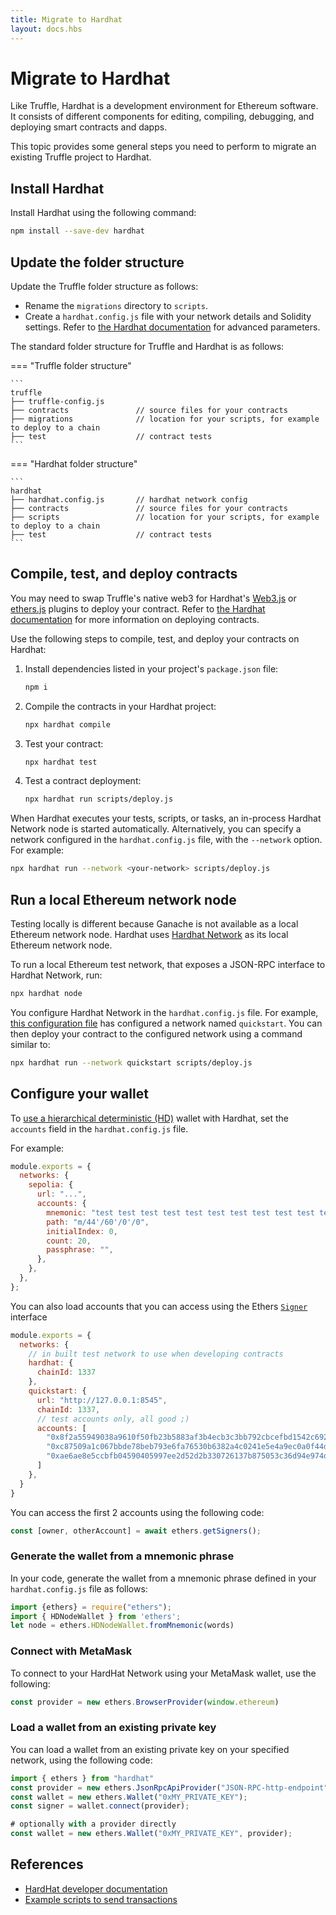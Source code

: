 ```yaml
---
title: Migrate to Hardhat
layout: docs.hbs
---
```


# Migrate to Hardhat

Like Truffle, Hardhat is a development environment for Ethereum software. It consists of different components for
editing, compiling, debugging, and deploying smart contracts and dapps.

This topic provides some general steps you need to perform to migrate an existing Truffle project to Hardhat.

## Install Hardhat

Install Hardhat using the following command:

```bash
npm install --save-dev hardhat
```

## Update the folder structure

Update the Truffle folder structure as follows:

* Rename the `migrations` directory to `scripts`.
* Create a `hardhat.config.js` file with your network details and Solidity settings. Refer to
    [the Hardhat documentation](https://hardhat.org/hardhat-runner/docs/config) for advanced parameters.

The standard folder structure for Truffle  and Hardhat is as follows:

=== "Truffle folder structure"

    ```
    truffle
    ├── truffle-config.js       
    ├── contracts               // source files for your contracts 
    ├── migrations              // location for your scripts, for example to deploy to a chain
    ├── test                    // contract tests
    ```

=== "Hardhat folder structure"

    ```
    hardhat
    ├── hardhat.config.js       // hardhat network config
    ├── contracts               // source files for your contracts 
    ├── scripts                 // location for your scripts, for example to deploy to a chain
    ├── test                    // contract tests
    ```

## Compile, test, and deploy contracts

You may need to swap Truffle's native web3 for Hardhat's [Web3.js](https://hardhat.org/hardhat-runner/plugins/nomiclabs-hardhat-web3) or
[ethers.js](https://hardhat.org/hardhat-runner/plugins/nomicfoundation-hardhat-ethers) plugins to deploy your contract. Refer to
[the Hardhat documentation](https://hardhat.org/hardhat-runner/docs/guides/deploying) for more information on deploying contracts.

Use the following steps to compile, test, and deploy your contracts on Hardhat:

1. Install dependencies listed in your project's `package.json` file:

    ```bash
    npm i
    ```

2. Compile the contracts in your Hardhat project:

    ```bash
    npx hardhat compile
    ```

3. Test your contract:

    ```bash
    npx hardhat test
    ```

4. Test a contract deployment:

    ```bash
    npx hardhat run scripts/deploy.js
    ```

When Hardhat executes your tests, scripts, or tasks, an in-process Hardhat Network node is started automatically. Alternatively,
you can specify a network configured in the `hardhat.config.js` file, with the `--network` option. For example:

```bash
npx hardhat run --network <your-network> scripts/deploy.js
```

## Run a local Ethereum network node

Testing locally is different because Ganache is not available as a local Ethereum network node. Hardhat uses
[Hardhat Network](https://hardhat.org/hardhat-network/docs/overview#hardhat-network) as its local Ethereum network node.

To run a local Ethereum test network, that exposes a JSON-RPC interface to Hardhat Network, run:

```bash
npx hardhat node
```

You configure Hardhat Network in the `hardhat.config.js` file. For example, [this configuration file](https://github.com/Consensys/migrate-truffle-to-hardhat/blob/070bed3ea8438ad6e0a896bef0e27b3950cbbfca/contracts/hardhat/hardhat.config.ts) has configured a network named `quickstart`.
You can then deploy your contract to the configured network using a command similar to:

```bash
npx hardhat run --network quickstart scripts/deploy.js
```

## Configure your wallet

To [use a hierarchical deterministic (HD)](https://hardhat.org/hardhat-runner/docs/config#hd-wallet-config) wallet with
Hardhat, set the `accounts` field in the `hardhat.config.js` file.

For example:

```javascript
module.exports = {
  networks: {
    sepolia: {
      url: "...",
      accounts: {
        mnemonic: "test test test test test test test test test test test junk",
        path: "m/44'/60'/0'/0",
        initialIndex: 0,
        count: 20,
        passphrase: "",
      },
    },
  },
};
```

You can also load accounts that you can access using the Ethers [`Signer`](https://docs.ethers.org/v6/api/providers/#Signer)
interface

```javascript
module.exports = {
  networks: {
    // in built test network to use when developing contracts
    hardhat: {
      chainId: 1337
    },
    quickstart: {
      url: "http://127.0.0.1:8545",
      chainId: 1337,
      // test accounts only, all good ;)
      accounts: [
        "0x8f2a55949038a9610f50fb23b5883af3b4ecb3c3bb792cbcefbd1542c692be63",
        "0xc87509a1c067bbde78beb793e6fa76530b6382a4c0241e5e4a9ec0a0f44dc0d3",
        "0xae6ae8e5ccbfb04590405997ee2d52d2b330726137b875053c36d94e974d162f"
      ]
    },
  }
}
```

You can access the first 2 accounts using the following code:

```javascript
const [owner, otherAccount] = await ethers.getSigners();
```

### Generate the wallet from a mnemonic phrase

In your code, generate the wallet from a mnemonic phrase defined in your `hardhat.config.js` file as follows:

```javascript
import {ethers} = require("ethers");
import { HDNodeWallet } from 'ethers';
let node = ethers.HDNodeWallet.fromMnemonic(words)
```

### Connect with MetaMask

To connect to your HardHat Network using your MetaMask wallet, use the following:

```javascript
const provider = new ethers.BrowserProvider(window.ethereum)
```

### Load a wallet from an existing private key

You can load a wallet from an existing private key on your specified network, using the following code:

```javascript
import { ethers } from "hardhat"
const provider = new ethers.JsonRpcApiProvider("JSON-RPC-http-endpoint");
const wallet = new ethers.Wallet("0xMY_PRIVATE_KEY");
const signer = wallet.connect(provider);

# optionally with a provider directly
const wallet = new ethers.Wallet("0xMY_PRIVATE_KEY", provider);
```

## References

* [HardHat developer documentation](https://hardhat.org/tutorial)
* [Example scripts to send transactions](https://github.com/Consensys/quorum-dev-quickstart/tree/master/files/besu/smart_contracts/scripts/public)
